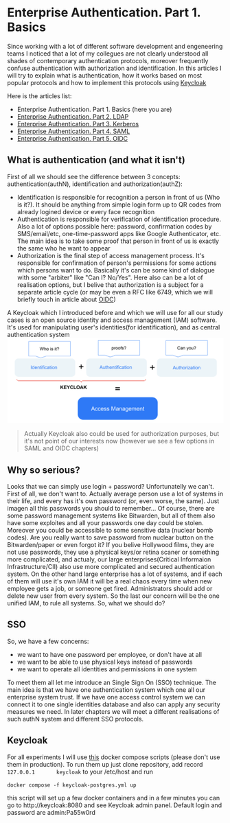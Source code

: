 # Enterprise Authentication. Part 1. Basics
Since working with a lot of different software development and engeneering teams I noticed that a lot of my collegues are not clearly understood all shades of contemporary authentication protocols, moreover frequently confuse authentication with authorization and identification. In this articles I will try to explain what is authentication, how it works based on most popular protocols and how to implement this protocols using [Keycloak](https://www.keycloak.org/)

Here is the articles list:
- Enterprise Authentication. Part 1. Basics (here you are)
- [Enterprise Authentication. Part 2. LDAP](./auth-ldap.md)
- [Enterprise Authentication. Part 3. Kerberos](./auth-kerberos.md)
- [Enterprise Authentication. Part 4. SAML](./auth-saml.md)
- [Enterprise Authentication. Part 5. OIDC](./auth-oidc.md)

## What is authentication (and what it isn't)
First of all we should see the difference between 3 concepts: authentication(authN), identification and authorization(authZ):

- Identification is responsible for recognition a person in front of us (Who is it?). It should be anything from simple login form up to QR codes from already logined device or every face recognition
- Authentication is responsible for verification of identification procedure. Also a lot of options possible here: password, confirmation codes by SMS/email/etc, one-time-password apps like Google Authenticator, etc. The main idea is to take some proof that person in front of us is exactly the same who he want to appear
- Authorization is the final step of access management process. It's responsible for confirmation of person's permissions for some actions which persons want to do. Basically it's can be some kind of dialogue with some "arbiter" like "Can I? No/Yes". Here also can be a lot of realisation options, but I belive that authorization is a subject for a separate article cycle (or may be even a RFC like 6749, which we will briefly touch in article about [OIDC](./auth-oidc.md))

A Keycloak which I introduced before and which we will use for all our study cases is an open source identity and access management (IAM) software. It's used for manipulating user's identities(for identification), and as central authentication system
![access management](../../assets/img/access_management.png)
> Actually Keycloak also could be used for authorization purposes, but it's not point of our interests now (however we see a few options in SAML and OIDC chapters)

## Why so serious? 
Looks that we can simply use login + password? Unfortunatelly we can't. First of all, we don't want to. Actually average person use a lot of systems in their life, and every has it's own password (or, even worse, the same). Just imagen all  this passwords you should to remember...  Of course, there are some password management systems like Bitwarden, but all of them also have some exploites and all your passwords one day could be stolen. Moreover you could be accessible to some sensitive data (nuclear bomb codes). Are you really want to save password from nuclear button on the Bitwarden/paper or even forgot it? If you belive Hollywood films, they are not use passwords, they use a physical keys/or retina scaner or something more complicated, and actualy, our large enterprises(Critical Informaion Infrastructure/CII) also use more complicated and secured authentication system. On the other hand large enterprise has a lot of systems, and if each of them will use it's own IAM it will be a real chaos every time when new employee gets a job, or someone get fired. Administrators should add or delete new user from every system. So the last our concern will be the one unified IAM, to rule all systems. So, what we should do?

## SSO

So, we have a few concerns:
- we want to have one password per employee, or don't have at all
- we want to be able to use physical keys instead of passwords
- we want to operate all identities and permissions in one system

To meet them all let me introduce an Single Sign On (SSO) technique. The main idea is that we have one authentication system which one all our enterprise system trust. If we have one access control system we can connect it to one single identities database and also can apply any security measures we need. In later chapters we will meet a different realisations of such authN system and different SSO protocols.

## Keycloak

For all experiments I will use [this](https://github.com/ondator/sandboxes) docker compose scripts (please don't use them in production). To run them up just clone repository, add record `127.0.0.1       keycloak` to your /etc/host and run

```
docker compose -f keycloak-postgres.yml up
```

this script will set up a few docker containers and in a few minutes you can go to http://keycloak:8080 and see Keycloak admin panel. Default login and password are admin:Pa55w0rd